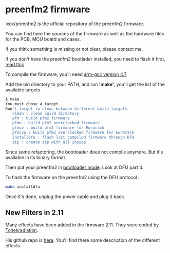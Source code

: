 # preenfm2 firmware

Ixox/preenfm2 is the official repository of the preenfm2 firmware.

You can find here the sources of the firmware as well as the hardware files for the PCB, MCU board and cases.

If you think something is missing or not clear, please contact me.

If you don't have the preenfm2 bootlader installed, you need to flash it first, [read this](http://ixox.fr/preenfm2/build-it/burn-firmware/)

To compile the firmware, you'll need [arm-gcc version 4.7](https://launchpad.net/gcc-arm-embedded/+milestone/4.7-2014-q2-update)

Add the bin directory to your PATH, and run **'make'**, you'll get the list of the available targets.


```bash
$ make
You must chose a target 
Don't forget to clean between different build targets
   clean : clean build directory
   pfm : build pfm2 firmware
   pfmo : build pfm2 overclocked firmware
   pfmcv : build pfm2 firmware for Eurorack 
   pfmcvo : build pfm2 overclocked firmware for Eurorack
   installdfu : flash last compiled firmware through DFU
   zip : create zip with all inside
```
Since some refactoring, the bootloader does not compile anymore. But it's available in its binary format.

Then put your preenfm2 in [bootloader mode](http://ixox.fr/preenfm2/manual/upgrade-firmware/). Look at DFU part 4.

To flash the firmware on the preenfm2 using the DFU protocol :

```bash
make installdfu
```

Once it's done, unplug the power cable and plug it back.

## New Filters in 2.11

Many effects have been added in the firmware 2.11. They were coded by [Toltekradiation](http://ixox.fr/forum/index.php?topic=69544.0).

His github repo is [here](https://github.com/pvig/preenfm2). You'll find there some description of the different effects.
